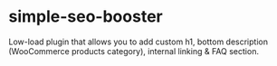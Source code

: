 # simple-seo-booster
Low-load plugin that allows you to add custom h1, bottom description (WooCommerce products category), internal linking &amp; FAQ section.
